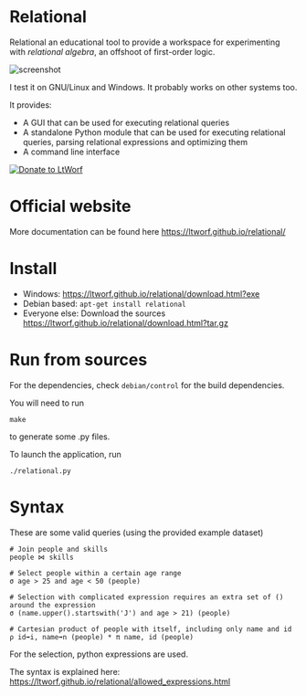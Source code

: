 Relational
==========

Relational an educational tool to provide a workspace for experimenting with *relational* *algebra*, an offshoot of first-order logic.

![screenshot](https://ltworf.github.io/relational/screenshots/3.png)

I test it on GNU/Linux and Windows. It probably works on other systems too.

It provides:
 * A GUI that can be used for executing relational queries
 * A standalone Python module that can be used for executing relational queries, parsing relational expressions and optimizing them
 * A command line interface

[![Donate to LtWorf](docs/donate.svg)](https://liberapay.com/ltworf/donate)


Official website
================

More documentation can be found here https://ltworf.github.io/relational/


Install
=======

* Windows: https://ltworf.github.io/relational/download.html?exe
* Debian based: `apt-get install relational`
* Everyone else: Download the sources https://ltworf.github.io/relational/download.html?tar.gz


Run from sources
================

For the dependencies, check `debian/control` for the build dependencies.

You will need to run
```
make
```
to generate some .py files.

To launch the application, run

```
./relational.py
```

Syntax
======

These are some valid queries (using the provided example dataset)

```
# Join people and skills
people ⋈ skills

# Select people within a certain age range
σ age > 25 and age < 50 (people)

# Selection with complicated expression requires an extra set of () around the expression
σ (name.upper().startswith('J') and age > 21) (people)

# Cartesian product of people with itself, including only name and id
ρ id➡i, name➡n (people) * π name, id (people)
```

For the selection, python expressions are used.

The syntax is explained here: https://ltworf.github.io/relational/allowed_expressions.html
